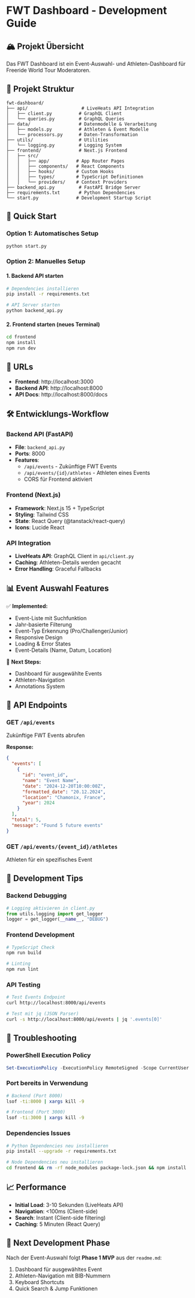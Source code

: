 # FWT Dashboard - Development Guide

## 🏔️ Projekt Übersicht

Das FWT Dashboard ist ein Event-Auswahl- und Athleten-Dashboard für Freeride World Tour Moderatoren.

## 📁 Projekt Struktur

```
fwt-dashboard/
├── api/                    # LiveHeats API Integration
│   ├── client.py          # GraphQL Client
│   └── queries.py         # GraphQL Queries
├── data/                  # Datenmodelle & Verarbeitung
│   ├── models.py          # Athleten & Event Modelle
│   └── processors.py      # Daten-Transformation
├── utils/                 # Utilities
│   └── logging.py         # Logging System
├── frontend/              # Next.js Frontend
│   ├── src/
│   │   ├── app/          # App Router Pages
│   │   ├── components/   # React Components
│   │   ├── hooks/        # Custom Hooks
│   │   ├── types/        # TypeScript Definitionen
│   │   └── providers/    # Context Providers
├── backend_api.py         # FastAPI Bridge Server
├── requirements.txt       # Python Dependencies
└── start.py              # Development Startup Script
```

## 🚀 Quick Start

### Option 1: Automatisches Setup
```bash
python start.py
```

### Option 2: Manuelles Setup

#### 1. Backend API starten
```bash
# Dependencies installieren
pip install -r requirements.txt

# API Server starten
python backend_api.py
```

#### 2. Frontend starten (neues Terminal)
```bash
cd frontend
npm install
npm run dev
```

## 🔗 URLs

- **Frontend**: http://localhost:3000
- **Backend API**: http://localhost:8000
- **API Docs**: http://localhost:8000/docs

## 🛠 Entwicklungs-Workflow

### Backend API (FastAPI)
- **File**: `backend_api.py`
- **Ports**: 8000
- **Features**:
  - `/api/events` - Zukünftige FWT Events
  - `/api/events/{id}/athletes` - Athleten eines Events
  - CORS für Frontend aktiviert

### Frontend (Next.js)
- **Framework**: Next.js 15 + TypeScript
- **Styling**: Tailwind CSS
- **State**: React Query (@tanstack/react-query)
- **Icons**: Lucide React

### API Integration
- **LiveHeats API**: GraphQL Client in `api/client.py`
- **Caching**: Athleten-Details werden gecacht
- **Error Handling**: Graceful Fallbacks

## 📊 Event Auswahl Features

✅ **Implemented:**
- Event-Liste mit Suchfunktion
- Jahr-basierte Filterung  
- Event-Typ Erkennung (Pro/Challenger/Junior)
- Responsive Design
- Loading & Error States
- Event-Details (Name, Datum, Location)

🚧 **Next Steps:**
- Dashboard für ausgewählte Events
- Athleten-Navigation
- Annotations System

## 🎯 API Endpoints

### GET `/api/events`
Zukünftige FWT Events abrufen

**Response:**
```json
{
  "events": [
    {
      "id": "event_id",
      "name": "Event Name",
      "date": "2024-12-20T10:00:00Z",
      "formatted_date": "20.12.2024",
      "location": "Chamonix, France",
      "year": 2024
    }
  ],
  "total": 5,
  "message": "Found 5 future events"
}
```

### GET `/api/events/{event_id}/athletes`
Athleten für ein spezifisches Event

## 🔧 Development Tips

### Backend Debugging
```python
# Logging aktivieren in client.py
from utils.logging import get_logger
logger = get_logger(__name__, "DEBUG")
```

### Frontend Development
```bash
# TypeScript Check
npm run build

# Linting
npm run lint
```

### API Testing
```bash
# Test Events Endpoint
curl http://localhost:8000/api/events

# Test mit jq (JSON Parser)
curl -s http://localhost:8000/api/events | jq '.events[0]'
```

## 🐛 Troubleshooting

### PowerShell Execution Policy
```powershell
Set-ExecutionPolicy -ExecutionPolicy RemoteSigned -Scope CurrentUser
```

### Port bereits in Verwendung
```bash
# Backend (Port 8000)
lsof -ti:8000 | xargs kill -9

# Frontend (Port 3000)  
lsof -ti:3000 | xargs kill -9
```

### Dependencies Issues
```bash
# Python Dependencies neu installieren
pip install --upgrade -r requirements.txt

# Node Dependencies neu installieren
cd frontend && rm -rf node_modules package-lock.json && npm install
```

## 📈 Performance

- **Initial Load**: 3-10 Sekunden (LiveHeats API)
- **Navigation**: <100ms (Client-side)  
- **Search**: Instant (Client-side filtering)
- **Caching**: 5 Minuten (React Query)

## 🔄 Next Development Phase

Nach der Event-Auswahl folgt **Phase 1 MVP** aus der `readme.md`:
1. Dashboard für ausgewähltes Event
2. Athleten-Navigation mit BIB-Nummern
3. Keyboard Shortcuts
4. Quick Search & Jump Funktionen 